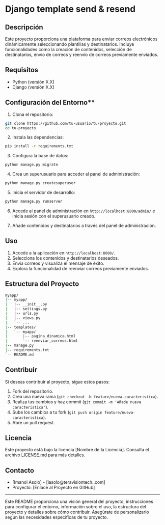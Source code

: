 # Django template send & resend

## Descripción

Este proyecto proporciona una plataforma para enviar correos electrónicos dinámicamente seleccionando plantillas y destinatarios. Incluye funcionalidades como la creación de contenidos, selección de destinatarios, envío de correos y reenvío de correos previamente enviados.

## Requisitos

- Python (versión X.X)
- Django (versión X.X)

## Configuración del Entorno**

1. Clona el repositorio:

```bash
git clone https://github.com/tu-usuario/tu-proyecto.git
cd tu-proyecto
```

2. Instala las dependencias:

```bash
pip install -r requirements.txt
```

3. Configura la base de datos:

```bash
python manage.py migrate
```

4. Crea un superusuario para acceder al panel de administración:

```bash
python manage.py createsuperuser
```

5. Inicia el servidor de desarrollo:

```bash
python manage.py runserver
```

6. Accede al panel de administración en `http://localhost:8000/admin/` e inicia sesión con el superusuario creado.

7. Añade contenidos y destinatarios a través del panel de administración.

## Uso

1. Accede a la aplicación en `http://localhost:8000/`.
2. Selecciona los contenidos y destinatarios deseados.
3. Envía correos y visualiza el mensaje de éxito.
4. Explora la funcionalidad de reenviar correos previamente enviados.

## Estructura del Proyecto

```bash
myapp/
|-- myapp/
|   |-- __init__.py
|   |-- settings.py
|   |-- urls.py
|   |-- views.py
|   `-- ...
|-- templates/
|   `-- myapp/
|       |-- pagina_dinamica.html
|       `-- reenviar_correos.html
|-- manage.py
|-- requirements.txt
`-- README.md
```

## Contribuir

Si deseas contribuir al proyecto, sigue estos pasos:

1. Fork del repositorio.
2. Crea una nueva rama (`git checkout -b feature/nueva-caracteristica`).
3. Realiza tus cambios y haz commit (`git commit -m 'Añade nueva característica'`).
4. Sube los cambios a tu fork (`git push origin feature/nueva-caracteristica`).
5. Abre un pull request.

## Licencia

Este proyecto está bajo la licencia [Nombre de la Licencia]. Consulta el archivo [LICENSE.md](LICENSE.md) para más detalles.

## Contacto

- [Imanol Asolo] - [iasolo@teravisiontech..com]
- Proyecto: [Enlace al Proyecto en GitHub]

---

Este README proporciona una visión general del proyecto, instrucciones para configurar el entorno, información sobre el uso, la estructura del proyecto y detalles sobre cómo contribuir. Asegúrate de personalizarlo según las necesidades específicas de tu proyecto.
